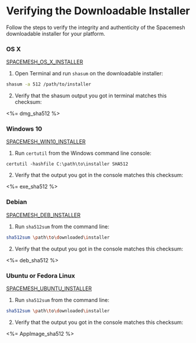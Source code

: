 # Verifying the Downloadable Installer

Follow the steps to verify the integrity and authenticity of the Spacemesh downloadable installer for your platform.

### OS X
[SPACEMESH_OS_X_INSTALLER](<%= dmg_installer %>)

1. Open Terminal and run `shasum` on the downloadable installer:

```bash
shasum -a 512 /path/to/installer
```

2. Verify that the shasum output you got in terminal matches this checksum:

<span>
<%= dmg_sha512 %>
</span>

### Windows 10
[SPACEMESH_WIN10_INSTALLER](<%= exe_installer %>)

1. Run `certutil` from the Windows command line console:
```shell
certutil -hashfile C:\path\to\installer SHA512
```

2. Verify that the output you got in the console matches this checksum:

<span>
<%= exe_sha512 %>
</span>

### Debian

[SPACEMESH_DEB_INSTALLER](<%= deb_installer %>)

1. Run `sha512sum` from the command line:

```bash
sha512sum \path\to\downloaded\installer
```

2. Verify that the output you got in the console matches this checksum:

<span>
<%= deb_sha512 %>
</span>

### Ubuntu or Fedora Linux

[SPACEMESH_UBUNTU_INSTALLER](<%= AppImage_installer %>)

1. Run `sha512sum` from the command line:

```bash
sha512sum \path\to\downloaded\installer
```

2. Verify that the output you got in the console matches this checksum:

<span>
<%= AppImage_sha512 %>
</span>